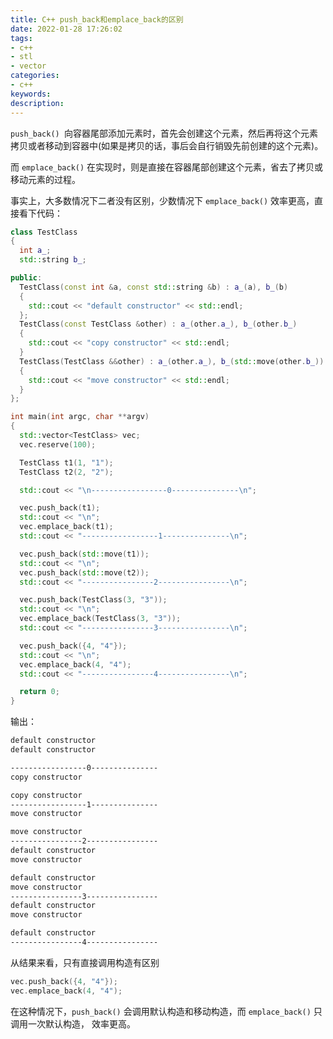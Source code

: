 ```yaml
---
title: C++ push_back和emplace_back的区别
date: 2022-01-28 17:26:02
tags:
- c++
- stl
- vector
categories:
- c++
keywords:
description:
---
```




`push_back() `向容器尾部添加元素时，首先会创建这个元素，然后再将这个元素拷贝或者移动到容器中(如果是拷贝的话，事后会自行销毁先前创建的这个元素)。

而 `emplace_back()` 在实现时，则是直接在容器尾部创建这个元素，省去了拷贝或移动元素的过程。



事实上，大多数情况下二者没有区别，少数情况下 `emplace_back()` 效率更高，直接看下代码：



```c++
class TestClass
{
  int a_;
  std::string b_;

public:
  TestClass(const int &a, const std::string &b) : a_(a), b_(b)
  {
    std::cout << "default constructor" << std::endl;
  };
  TestClass(const TestClass &other) : a_(other.a_), b_(other.b_)
  {
    std::cout << "copy constructor" << std::endl;
  }
  TestClass(TestClass &&other) : a_(other.a_), b_(std::move(other.b_))
  {
    std::cout << "move constructor" << std::endl;
  }
};

int main(int argc, char **argv)
{
  std::vector<TestClass> vec;
  vec.reserve(100);

  TestClass t1(1, "1");
  TestClass t2(2, "2");

  std::cout << "\n-----------------0---------------\n";

  vec.push_back(t1);
  std::cout << "\n";
  vec.emplace_back(t1);
  std::cout << "-----------------1---------------\n";

  vec.push_back(std::move(t1));
  std::cout << "\n";
  vec.push_back(std::move(t2));
  std::cout << "----------------2----------------\n";

  vec.push_back(TestClass(3, "3"));
  std::cout << "\n";
  vec.emplace_back(TestClass(3, "3"));
  std::cout << "----------------3----------------\n";

  vec.push_back({4, "4"});
  std::cout << "\n";
  vec.emplace_back(4, "4");
  std::cout << "----------------4----------------\n";

  return 0;
}
```



输出：

```bash
default constructor
default constructor

-----------------0---------------
copy constructor

copy constructor
-----------------1---------------
move constructor

move constructor
----------------2----------------
default constructor
move constructor

default constructor
move constructor
----------------3----------------
default constructor
move constructor

default constructor
----------------4----------------
```



从结果来看，只有直接调用构造有区别

```c++
vec.push_back({4, "4"});
vec.emplace_back(4, "4");
```

在这种情况下，`push_back()` 会调用默认构造和移动构造，而 `emplace_back()` 只调用一次默认构造， 效率更高。